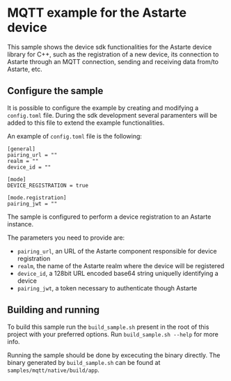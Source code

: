 <!--
Copyright 2025 SECO Mind Srl

SPDX-License-Identifier: Apache-2.0
-->

# MQTT example for the Astarte device

This sample shows the device sdk functionalities for the Astarte device library for C++, such as
the registration of a new device, its connection to Astarte through an MQTT connection, sending and
receiving data from/to Astarte, etc.

## Configure the sample
It is possible to configure the example by creating and modifying a `config.toml` file.
During the sdk development several paramenters will be added to this file to extend the
example functionalities.

An example of `config.toml` file is the following:
```
[general]
pairing_url = ""
realm = ""
device_id = ""

[mode]
DEVICE_REGISTRATION = true

[mode.registration]
pairing_jwt = ""

```

The sample is configured to perform a device registration to an Astarte instance.

The parameters you need to provide are:
- `pairing_url`, an URL of the Astarte component responsible for device registration
- `realm`, the name of the Astarte realm where the device will be registered
- `device_id`, a 128bit URL encoded base64 string uniquelly identifying a device
- `pairing_jwt`, a token necessary to authenticate though Astarte

## Building and running

To build this sample run the `build_sample.sh` present in the root of this project with your
preferred options. Run `build_sample.sh --help` for more info.

Running the sample should be done by excecuting the binary directly.
The binary generated by `build_sample.sh` can be found at `samples/mqtt/native/build/app`.
